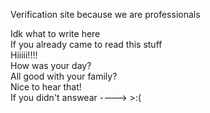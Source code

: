 Verification site because we are professionals 

Idk what to write here <br/>
If you already came to read this stuff<br/>
Hiiiii!!!!<br/>
How was your day?<br/>
All good with your family?<br/>
Nice to hear that!<br/>
If you didn't answear ----> >:(